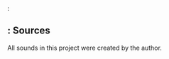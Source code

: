 <html>:
  <body>
    <h2>: Sources </h2>
      <p> All sounds in this project were created by the author. </p>
  </body>
</html>
